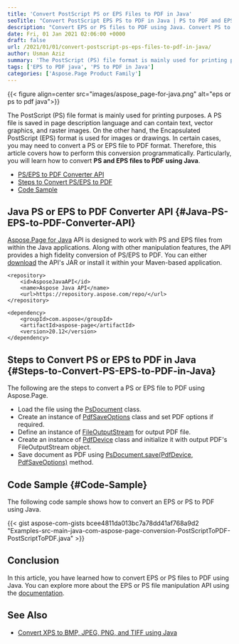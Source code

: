 ```yaml
---
title: 'Convert PostScript PS or EPS Files to PDF in Java'
seoTitle: "Convert PostScript EPS PS to PDF in Java | PS to PDF and EPS to PDF"
description: "Convert EPS or PS files to PDF using Java. Convert PS to PDF or EPS to PDF with high fidelity using Aspose.Page for Java API."
date: Fri, 01 Jan 2021 02:06:00 +0000
draft: false
url: /2021/01/01/convert-postscript-ps-eps-files-to-pdf-in-java/
author: Usman Aziz
summary: 'The PostScript (PS) file format is mainly used for printing purposes. A PS file is saved in page description language and can contain text, vector graphics, and raster images. On the other hand, the Encapsulated PostScript (EPS) format is used for images or drawings. In certain cases, you may need to convert a PS or EPS file to PDF format. Therefore, this article covers how to perform this conversion programmatically. Particularly, you will learn how to convert **PS/EPS files into PDF** **using Java**.'
tags: ['EPS to PDF java', 'PS to PDF in Java']
categories: ['Aspose.Page Product Family']
---
```




{{< figure align=center src="images/aspose_page-for-java.png" alt="eps or ps to pdf java">}}


The PostScript (PS) file format is mainly used for printing purposes. A PS file is saved in page description language and can contain text, vector graphics, and raster images. On the other hand, the Encapsulated PostScript (EPS) format is used for images or drawings. In certain cases, you may need to convert a PS or EPS file to PDF format. Therefore, this article covers how to perform this conversion programmatically. Particularly, you will learn how to convert **PS and EPS files to PDF** **using Java**.

*   [PS/EPS to PDF Converter API][1]
*   [Steps to Convert PS/EPS to PDF][2]
*   [Code Sample][3]

## Java PS or EPS to PDF Converter API {#Java-PS-EPS-to-PDF-Converter-API}

[Aspose.Page for Java][4] API is designed to work with PS and EPS files from within the Java applications. Along with other manipulation features, the API provides a high fidelity conversion of PS/EPS to PDF. You can either [download][5] the API's JAR or install it within your Maven-based application.

```
<repository>
    <id>AsposeJavaAPI</id>
    <name>Aspose Java API</name>
    <url>https://repository.aspose.com/repo/</url>
</repository>
```
```
<dependency>
    <groupId>com.aspose</groupId>
    <artifactId>aspose-page</artifactId>
    <version>20.12</version>
</dependency>
```

## Steps to Convert PS or EPS to PDF in Java {#Steps-to-Convert-PS-EPS-to-PDF-in-Java}

The following are the steps to convert a PS or EPS file to PDF using Aspose.Page.

*   Load the file using the [PsDocument][6] class.
*   Create an instance of [PdfSaveOptions][7] class and set PDF options if required.
*   Define an instance of [FileOutputStream][8] for output PDF file.
*   Create an instance of [PdfDevice][9] class and initialize it with output PDF's FileOutputStream object.
*   Save document as PDF using [PsDocument.save(PdfDevice, PdfSaveOptions)][10] method.

## Code Sample {#Code-Sample}

The following code sample shows how to convert an EPS or PS to PDF using Java.

{{< gist aspose-com-gists bcee4811da013bc7a78dd41af768a9d2 "Examples-src-main-java-com-aspose-page-conversion-PostScriptToPDF-PostScriptToPDF.java" >}}

## Conclusion

In this article, you have learned how to convert EPS or PS files to PDF using Java. You can explore more about the EPS or PS file manipulation API using the [documentation][11].

## See Also

*   [Convert XPS to BMP, JPEG, PNG, and TIFF using Java][12]




[1]: #Java-PS-EPS-to-PDF-Converter-API
[2]: #Steps-to-Convert-PS-EPS-to-PDF-in-Java
[3]: #Code-Sample
[4]: https://products.aspose.com/page/java
[5]: https://downloads.aspose.com/page/java
[6]: https://apireference.aspose.com/page/java/com.aspose.eps/PsDocument
[7]: https://apireference.aspose.com/page/java/com.aspose.eps.device/PdfSaveOptions
[8]: https://docs.oracle.com/javase/7/docs/api/java/io/FileOutputStream.html
[9]: https://apireference.aspose.com/page/java/com.aspose.eps.device/PdfDevice
[10]: https://apireference.aspose.com/page/java/com.aspose.eps/PsDocument#save-com.aspose.page.Device-com.aspose.page.SaveOptions-
[11]: https://docs.aspose.com/page/java/developer-guide/
[12]: https://blog.aspose.com/2020/12/18/convert-xps-to-bmp-jpeg-png-and-tiff-using-java/





